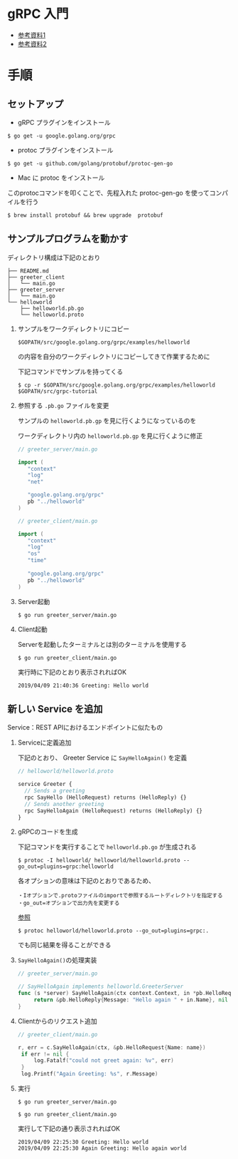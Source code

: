# gRPC 入門

- [参考資料1](https://grpc.io/docs/quickstart/go.html)
- [参考資料2](https://qiita.com/yasuno0327/items/625c18de44152d6bfc1b)


# 手順

## セットアップ

- gRPC プラグインをインストール

`$ go get -u google.golang.org/grpc`

- protoc プラグインをインストール

`$ go get -u github.com/golang/protobuf/protoc-gen-go`

- Mac に protoc をインストール

このprotocコマンドを叩くことで、先程入れた protoc-gen-go を使ってコンパイルを行う

`$ brew install protobuf && brew upgrade  protobuf`


## サンプルプログラムを動かす

ディレクトリ構成は下記のとおり

```
├── README.md
├── greeter_client
│   └── main.go
├── greeter_server
│   └── main.go
└── helloworld
    ├── helloworld.pb.go
    └── helloworld.proto
```

1. サンプルをワークディレクトリにコピー

   `$GOPATH/src/google.golang.org/grpc/examples/helloworld`
   
   の内容を自分のワークディレクトリにコピーしてきて作業するために
   
   下記コマンドでサンプルを持ってくる
   
   `$ cp -r $GOPATH/src/google.golang.org/grpc/examples/helloworld $GOPATH/src/grpc-tutorial`

1. 参照する `.pb.go` ファイルを変更

   サンプルの `helloworld.pb.gp` を見に行くようになっているのを
   
   ワークディレクトリ内の `helloworld.pb.gp` を見に行くように修正
   
   ```go:greeter_server/main.go
   // greeter_server/main.go
   
   import (
      "context"
      "log"
      "net"

      "google.golang.org/grpc"
      pb "../helloworld"
   )
   ```

   ```go:greeter_client/main.go
   // greeter_client/main.go
   
   import (
      "context"
      "log"
      "os"
      "time"
      
      "google.golang.org/grpc"
      pb "../helloworld"
   )
   ```
   

1. Server起動

   `$ go run greeter_server/main.go`
    
1. Client起動

   Serverを起動したターミナルとは別のターミナルを使用する

   `$ go run greeter_client/main.go`

   実行時に下記のとおり表示されればOK
    
   ```
   2019/04/09 21:40:36 Greeting: Hello world
   ```

## 新しい Service を追加

Service：REST APIにおけるエンドポイントに似たもの

1. Serviceに定義追加

   下記のとおり、 Greeter Service に `SayHelloAgain()` を定義
   
   ```proto:helloworld.proto
   // helloworld/helloworld.proto
   
   service Greeter {
     // Sends a greeting
     rpc SayHello (HelloRequest) returns (HelloReply) {}
     // Sends another greeting
     rpc SayHelloAgain (HelloRequest) returns (HelloReply) {}
   }
   ```
   
1. gRPCのコードを生成

   下記コマンドを実行することで `helloworld.pb.go` が生成される

   `$ protoc -I helloworld/ helloworld/helloworld.proto --go_out=plugins=grpc:helloworld`
   
   各オプションの意味は下記のとおりであるため、

   ```
   ・Iオプションで.protoファイルのimportで参照するルートディレクトリを指定する
   ・go_out=オプションで出力先を変更する
   ```
   [参照](https://qiita.com/lufia/items/bcdb5081ddc10af50d8a#protoc-gen-go%E3%81%AE%E3%82%AA%E3%83%97%E3%82%B7%E3%83%A7%E3%83%B3)

   `$ protoc helloworld/helloworld.proto --go_out=plugins=grpc:.`

   でも同じ結果を得ることができる

1. `SayHelloAgain()`の処理実装

   ```go:greeter_server/main.go
   // greeter_server/main.go
   
   // SayHelloAgain implements helloworld.GreeterServer
   func (s *server) SayHelloAgain(ctx context.Context, in *pb.HelloRequest) (*pb.HelloReply, error) {
        return &pb.HelloReply{Message: "Hello again " + in.Name}, nil
   }
   ```
   
1. Clientからのリクエスト追加

   ```go:greeter_client/main.go
   // greeter_client/main.go
   
   r, err = c.SayHelloAgain(ctx, &pb.HelloRequest{Name: name})
   	if err != nil {
   		log.Fatalf("could not greet again: %v", err)
   	}
   	log.Printf("Again Greeting: %s", r.Message)
   ```
1. 実行

   `$ go run greeter_server/main.go`

   `$ go run greeter_client/main.go`
   
   実行して下記の通り表示されればOK
   
   ```
   2019/04/09 22:25:30 Greeting: Hello world
   2019/04/09 22:25:30 Again Greeting: Hello again world
   ```
